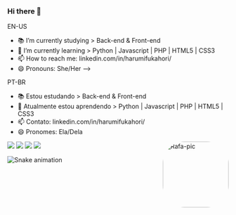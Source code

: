 ### Hi there 👋

EN-US
- 📚 I’m currently studying > Back-end & Front-end
- 🌱 I’m currently learning > Python | Javascript | PHP | HTML5 | CSS3
- 📫 How to reach me: linkedin.com/in/harumifukahori/
- 😄 Pronouns: She/Her
-->

PT-BR
- 📚 Estou estudando > Back-end & Front-end
- 🌱 Atualmente estou aprendendo > Python | Javascript | PHP | HTML5 | CSS3
- 📫 Contato: linkedin.com/in/harumifukahori/
- 😄 Pronomes: Ela/Dela
<div>
  <img align="right" alt="Rafa-pic" height="150" style="border-radius:50px;" src="https://media.discordapp.net/attachments/927783701595693096/971595246771269642/picasion.com_b14a80b46c5b10e3d59520697e7e2c51.gif">
  </div>
  <div> 
  <a href="https://instagram.com/harumifukahori" target="_blank"><img src="https://img.shields.io/badge/-Instagram-%23E4405F?style=for-the-badge&logo=instagram&logoColor=white" target="_blank"></a>
 	<a href="https://www.twitch.tv/harumifukahori" target="_blank"><img src="https://img.shields.io/badge/Twitch-9146FF?style=for-the-badge&logo=twitch&logoColor=white" target="_blank"></a>
  <a href = "mailto:assessoriaharumifukahori@gmail.com"><img src="https://img.shields.io/badge/-Gmail-%23333?style=for-the-badge&logo=gmail&logoColor=white" target="_blank"></a>
  <a href="https://www.linkedin.com/in/harumifukahori/" target="_blank"><img src="https://img.shields.io/badge/-LinkedIn-%230077B5?style=for-the-badge&logo=linkedin&logoColor=white" target="_blank"></a> 
  
  
  ![Snake animation](https://github.com/harumifukahori/harumifukahori/blob/output/github-contribution-grid-snake.svg)
  
</div>
